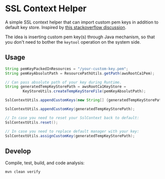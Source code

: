 # SSL Context Helper

A simple SSL context helper that can import custom pem keys in addition to default key store. Inspired by [this stackoverflow discussion](https://stackoverflow.com/questions/24555890/using-a-custom-truststore-in-java-as-well-as-the-default-one).

The idea is inserting custom pem key(s) through Java mechanism, so that you don't need to bother the `keytool` operation on the system side.

## Usage

```java
String pemKeyPackedInResources = "/your-custom-key.pem";
String pemKeyAbsolutPath = ResourcePathUtils.getPath(awsRootCa1Pem);

// Can pass absolute path of your key during Runtime.
String generatedTempKeyStorePath = awsRootCa1KeyStore =
        KeyStoreUtils.createTempKeyStoreFile(pemKeyAbsolutPath);

SslContextUtils.appendCustomKeys(new String[] {generatedTempKeyStorePath});

SslContextUtils.appendCustomKey(generatedTempKeyStorePath);

// In case you need to reset your SslContext back to default:
SslContextUtils.reset();

// In case you need to replace default manager with your key:
SslContextUtils.assignCustomKey(generatedTempKeyStorePath);
```

## Develop

Compile, test, build, and code analysis:

```
mvn clean verify
```
